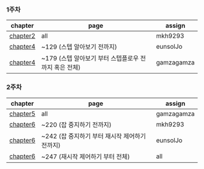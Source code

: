 ### 1주차

|chapter|page|assign|
|---|---|---|
|[chapter2](https://github.com/LatsStudy/spring_batch/blob/main/chapter2/spring_batch.md)|all|mkh9293|
|[chapter4](https://github.com/LatsStudy/spring_batch/blob/main/chapter4/job.md)|~129 (스텝 알아보기 전까지) |eunsolJo|
|[chapter4](https://github.com/LatsStudy/spring_batch/blob/main/chapter4/step.md)|~179 (스텝 알아보기 부터 스텝플로우 전까지 혹은 전체) |gamzagamza|


### 2주차

|chapter|page|assign|
|---|---|---|
|[chapter5]()|all|gamzagamza|
|[chapter6]()|~220 (잡 중지하기 전까지) |mkh9293|
|[chapter6]()|~242 (잡 중지하기 부터 재시작 제어하기 전까지) |eunsolJo|
|[chapter6]()|~247 (재시작 제어하기 부터 전체) |all|